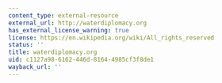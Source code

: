 ```yaml
---
content_type: external-resource
external_url: http://waterdiplomacy.org
has_external_license_warning: true
license: https://en.wikipedia.org/wiki/All_rights_reserved
status: ''
title: waterdiplomacy.org
uid: c1127a98-6162-446d-8164-4985cf3f8de1
wayback_url: ''
---
```

